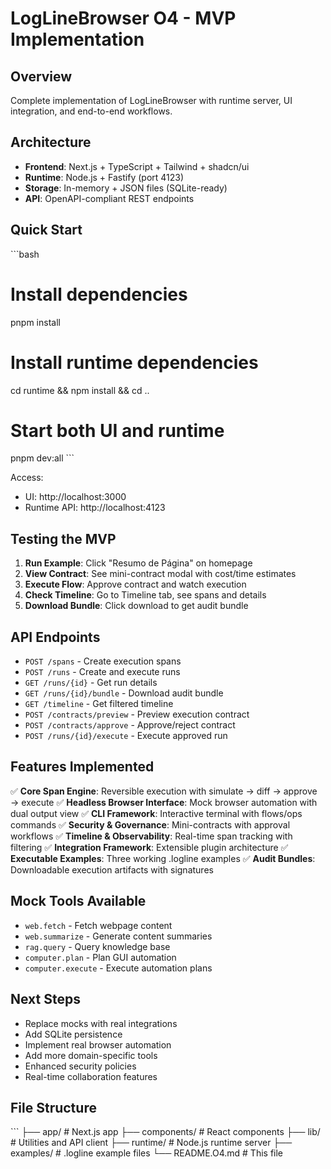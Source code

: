 # LogLineBrowser O4 - MVP Implementation

## Overview

Complete implementation of LogLineBrowser with runtime server, UI integration, and end-to-end workflows.

## Architecture

- **Frontend**: Next.js + TypeScript + Tailwind + shadcn/ui
- **Runtime**: Node.js + Fastify (port 4123)
- **Storage**: In-memory + JSON files (SQLite-ready)
- **API**: OpenAPI-compliant REST endpoints

## Quick Start

\`\`\`bash
# Install dependencies
pnpm install

# Install runtime dependencies
cd runtime && npm install && cd ..

# Start both UI and runtime
pnpm dev:all
\`\`\`

Access:
- UI: http://localhost:3000
- Runtime API: http://localhost:4123

## Testing the MVP

1. **Run Example**: Click "Resumo de Página" on homepage
2. **View Contract**: See mini-contract modal with cost/time estimates
3. **Execute Flow**: Approve contract and watch execution
4. **Check Timeline**: Go to Timeline tab, see spans and details
5. **Download Bundle**: Click download to get audit bundle

## API Endpoints

- `POST /spans` - Create execution spans
- `POST /runs` - Create and execute runs
- `GET /runs/{id}` - Get run details
- `GET /runs/{id}/bundle` - Download audit bundle
- `GET /timeline` - Get filtered timeline
- `POST /contracts/preview` - Preview execution contract
- `POST /contracts/approve` - Approve/reject contract
- `POST /runs/{id}/execute` - Execute approved run

## Features Implemented

✅ **Core Span Engine**: Reversible execution with simulate → diff → approve → execute
✅ **Headless Browser Interface**: Mock browser automation with dual output view
✅ **CLI Framework**: Interactive terminal with flows/ops commands
✅ **Security & Governance**: Mini-contracts with approval workflows
✅ **Timeline & Observability**: Real-time span tracking with filtering
✅ **Integration Framework**: Extensible plugin architecture
✅ **Executable Examples**: Three working .logline examples
✅ **Audit Bundles**: Downloadable execution artifacts with signatures

## Mock Tools Available

- `web.fetch` - Fetch webpage content
- `web.summarize` - Generate content summaries
- `rag.query` - Query knowledge base
- `computer.plan` - Plan GUI automation
- `computer.execute` - Execute automation plans

## Next Steps

- Replace mocks with real integrations
- Add SQLite persistence
- Implement real browser automation
- Add more domain-specific tools
- Enhanced security policies
- Real-time collaboration features

## File Structure

\`\`\`
├── app/                    # Next.js app
├── components/            # React components
├── lib/                   # Utilities and API client
├── runtime/               # Node.js runtime server
├── examples/              # .logline example files
└── README.O4.md          # This file
